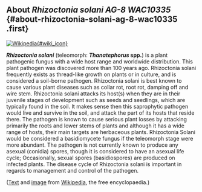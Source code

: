 About *Rhizoctonia solani AG-8 WAC10335* {#about-rhizoctonia-solani-ag-8-wac10335 .first}
----------------------------------------

[![Wikipedia](/img/wikipedia_logo_v2_en.png){#wiki_icon}](http://en.wikipedia.org/wiki/Rhizoctonia_solani)

***Rhizoctonia solani*** (teleomorph: ***Thanatephorus* spp.**) is a
plant pathogenic fungus with a wide host range and worldwide
distribution. This plant pathogen was discovered more than 100 years
ago. Rhizoctonia solani frequently exists as thread-like growth on
plants or in culture, and is considered a soil-borne pathogen.
Rhizoctonia solani is best known to cause various plant diseases such as
collar rot, root rot, damping off and wire stem. Rhizoctonia solani
attacks its host(s) when they are in their juvenile stages of
development such as seeds and seedlings, which are typically found in
the soil. It makes sense then this saprophytic pathogen would live and
survive in the soil, and attack the part of its hosts that reside there.
The pathogen is known to cause serious plant losses by attacking
primarily the roots and lower stems of plants and although it has a wide
range of hosts, their main targets are herbaceous plants. Rhizoctonia
Solani would be considered a basidiomycete fungus if the teleomorph
stage were more abundant. The pathogen is not currently known to produce
any asexual (conidia) spores, though it is considered to have an asexual
life cycle; Occasionally, sexual spores (basidiospores) are produced on
infected plants. The disease cycle of Rhizoctonia solani is important in
regards to management and control of the pathogen.

([Text](http://en.wikipedia.org/wiki/Rhizoctonia_solani) and
[image](http://commons.wikimedia.org/wiki/File:Rhizoctonia_hyphae_160X.png)
from [Wikipedia](http://en.wikipedia.org/), the free encyclopaedia.)
